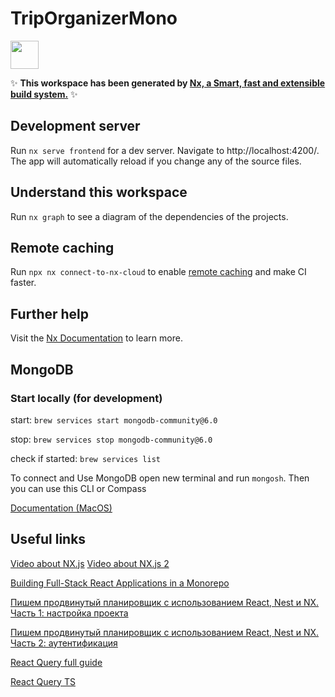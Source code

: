 # TripOrganizerMono

<a href="https://nx.dev" target="_blank" rel="noreferrer"><img src="https://raw.githubusercontent.com/nrwl/nx/master/images/nx-logo.png" width="45"></a>

✨ **This workspace has been generated by [Nx, a Smart, fast and extensible build system.](https://nx.dev)** ✨

## Development server

Run `nx serve frontend` for a dev server. Navigate to http://localhost:4200/. The app will automatically reload if you change any of the source files.

## Understand this workspace

Run `nx graph` to see a diagram of the dependencies of the projects.

## Remote caching

Run `npx nx connect-to-nx-cloud` to enable [remote caching](https://nx.app) and make CI faster.

## Further help

Visit the [Nx Documentation](https://nx.dev) to learn more.

## MongoDB
### Start locally (for development)
start: ```brew services start mongodb-community@6.0```

stop: ```brew services stop mongodb-community@6.0```

check if started: ```brew services list```

To connect and Use MongoDB open new terminal and run ```mongosh```. Then you can use this CLI or Compass

[Documentation (MacOS)](https://www.mongodb.com/docs/manual/tutorial/install-mongodb-on-os-x/)

## Useful links
[Video about NX.js](https://www.youtube.com/watch?v=VUyBY72mwrQ)
[Video about NX.js 2](https://www.youtube.com/watch?v=1eHlaVoeDfU)

[Building Full-Stack React Applications in a Monorepo](https://blog.nrwl.io/building-full-stack-react-applications-in-a-monorepo-7dfa1714b988)

[Пишем продвинутый планировщик с использованием React, Nest и NX. Часть 1: настройка проекта](https://habr.com/ru/company/domclick/blog/672546/)

[Пишем продвинутый планировщик с использованием React, Nest и NX. Часть 2: аутентификация](https://habr.com/ru/company/domclick/blog/687106/)

[React Query full guide](https://my-js.org/docs/guide/react-query/)

[React Query TS](https://tkdodo.eu/blog/react-query-and-type-script)
